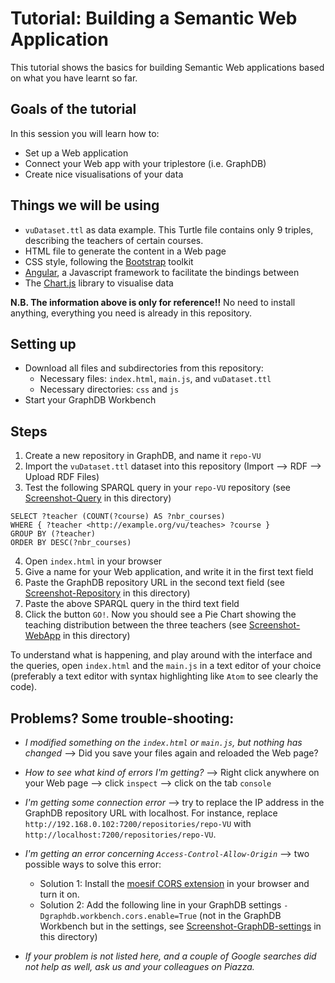 # Tutorial: Building a Semantic Web Application

This tutorial shows the basics for building Semantic Web applications based on what you have learnt so far.

## Goals of the tutorial
In this session you will learn how to:
* Set up a Web application
* Connect your Web app with your triplestore (i.e. GraphDB)
* Create nice visualisations of your data

## Things we will be using
* `vuDataset.ttl` as data example. This Turtle file contains only 9 triples, describing the teachers of certain courses.
* HTML file to generate the content in a Web page
* CSS style, following the [Bootstrap](https://getbootstrap.com/docs/4.0/components) toolkit
* [Angular](https://angular.io/), a Javascript framework to facilitate the bindings between  
* The [Chart.js](http://jtblin.github.io/angular-chart.js/) library to visualise data  

**N.B. The information above is only for reference!!** No need to install anything, everything you need is already in this repository.


## Setting up
* Download all files and subdirectories from this repository:
  - Necessary files: `index.html`, `main.js`, and `vuDataset.ttl`
  - Necessary directories: `css` and `js`
* Start your GraphDB Workbench

## Steps
1. Create a new repository in GraphDB, and name it `repo-VU`
2. Import the `vuDataset.ttl` dataset into this repository (Import --> RDF --> Upload RDF Files)
3. Test the following SPARQL query in your `repo-VU` repository (see [Screenshot-Query](screenshots/Screenshot-Query.png) in this directory)
```
SELECT ?teacher (COUNT(?course) AS ?nbr_courses)
WHERE { ?teacher <http://example.org/vu/teaches> ?course }
GROUP BY (?teacher)
ORDER BY DESC(?nbr_courses)
```
4. Open `index.html` in your browser
5. Give a name for your Web application, and write it in the first text field
6. Paste the GraphDB repository URL in the second text field (see [Screenshot-Repository](Screenshot-Repository.png) in this directory)
7. Paste the above SPARQL query in the third text field
8. Click the button `GO!`. Now you should see a Pie Chart showing the teaching distribution between the three teachers (see [Screenshot-WebApp](screenshots/Screenshot-WebApp.png) in this directory)

To understand what is happening, and play around with the interface and the queries, open `index.html` and the `main.js` in a text editor of your choice (preferably a text editor with syntax highlighting like `Atom` to see clearly the code).


## Problems? Some trouble-shooting:
* _I modified something on the `index.html` or `main.js`, but nothing has changed_ -->
Did you save your files again and reloaded the Web page?

* _How to see what kind of errors I'm getting?_ --> Right click anywhere on your Web page --> click `inspect` --> click on the tab `console`

* _I'm getting some connection error_ --> try to replace the IP address in the GraphDB repository URL with localhost. For instance, replace `http://192.168.0.102:7200/repositories/repo-VU` with `http://localhost:7200/repositories/repo-VU`.

* _I'm getting an error concerning `Access-Control-Allow-Origin`_ --> two possible ways to solve this error:
  - Solution 1: Install the [moesif CORS extension](https://chrome.google.com/webstore/detail/moesif-orign-cors-changer/digfbfaphojjndkpccljibejjbppifbc?hl=en-US) in your browser and turn it on.
  - Solution 2: Add the following line in your GraphDB settings `-Dgraphdb.workbench.cors.enable=True`
    (not in the GraphDB Workbench but in the settings, see [Screenshot-GraphDB-settings](Screenshot-GraphDB-settings.png) in this directory)


* _If your problem is not listed here, and a couple of Google searches did not help as well, ask us and your colleagues on Piazza._
